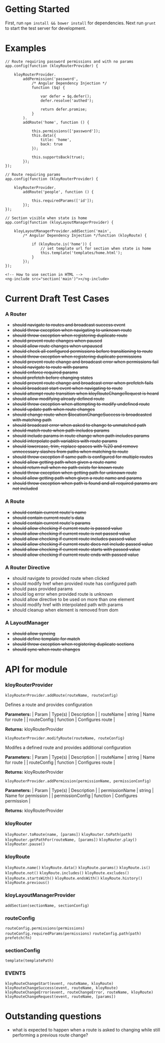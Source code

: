 # Getting Started

First, run `npm install && bower install` for dependencies. Next run `grunt` to start the test server for development.

# Examples

	// Route requiring password permissions and with no params
	app.config(function (kloyRouterProvider) {

		kloyRouterProvider.
			addPermission('password',
				/* Angular Dependency Injection */
				function ($q) {

					var defer = $q.defer();
					defer.resolve('authed');

					return defer.promise;
				}
			).
			addRoute('home', function () {

				this.permissions(['password']);
				this.data({
					title: 'home',
					back: true
				});

				this.supportsBack(true);
			});
	});

	// Route requiring params
	app.config(function (kloyRouterProvider) {

		kloyRouterProvider.
			addRoute('people', function () {

				this.requiredParams(['id']);
			});
	});

	// Section visible when state is home
	app.config(function (kloyLayoutManagerProvider) {

		kloyLayoutManagerProvider.addSection('main',
			/* Angular Dependency Injection */function (kloyRoute) {

				if (kloyRoute.is('home')) {
					// set template url for section when state is home
					this.template('templates/home.html');
				}
			});
	});

	<!-- How to use section in HTML -->
	<ng-include src="section('main')"></ng-include>

# Current Draft Test Cases

### A Router
* <s>should navigate to routes and broadcast success event</s>
* <s>should throw exception when navigating to unknown route</s>
* <s>should throw exception when registering duplicate route</s>
* <s>should prevent route changes when paused</s>
* <s>should allow route changes when unpaused</s>
* <s>should check all configured permissions before transitioning to route</s>
* <s>should throw exception when registering duplicate permissions</s>
* <s>should prevent route change and broadcast error when permissions fail</s>
* <s>should navigate to route with params</s>
* <s>should enforce required params</s>
* <s>should prefetch before changing states</s>
* <s>should prevent route change and broadcast error when prefetch fails</s>
* <s>should broadcast start event when navigating to route</s>
* <s>should attempt route transition when kloyRouteChangeRequest is heard</s>
* <s>should allow modifying already defined route</s>
* <s>should throw exception when attempting to modify undefined route</s>
* <s>should update path when route changes</s>
* <s>should change route when $locationChangeSuccess is broadcasted with matching path</s>
* <s>should broadcast error when asked to change to unmatched path</s>
* <s>should match route when path includes params</s>
* <s>should include params in route change when path includes params</s>
* <s>should interpolate path variables with route params</s>
* <s>should lowercase, trim, replace spaces with %20 and remove unnecessary slashes from paths when matching to route</s>
* <s>should throw exception if same path is configured for multiple routes</s>
* <s>should allow getting path when given a route name</s>
* <s>should return null when no path exists for known route</s>
* <s>should throw exception when getting path for unknown route</s>
* <s>should allow getting path when given a route name and params</s>
* <s>should throw exception when path is found and all required params are not included</s>

### A Route
* <s>should contain current route's name</s>
* <s>should contain current route's data</s>
* <s>should contain current route's params</s>
* <s>should allow checking if current route is passed value</s>
* <s>should allow checking if current route is not passed value</s>
* <s>should allow checking if current route includes passed value</s>
* <s>should allow checking if current route does not include passed value</s>
* <s>should allow checking if current route starts with passed value</s>
* <s>should allow checking if current route ends with passed value</s>

### A Router Directive
* should navigate to provided route when clicked
* should modify href when provided route has configured path
* should pass provided params
* should log error when provided route is unknown
* should allow directive to be used on more than one element
* should modify href with interpolated path with params
* should cleanup when element is removed from dom

### A LayoutManager
* <s>should allow syncing</s>
* <s>should define template for match</s>
* <s>should throw exception when registering duplicate sections</s>
* <s>should sync when route changes</s>


# API for module

### kloyRouterProvider

`kloyRouterProvider.addRoute(routeName, routeConfig)`

Defines a route and provides configuration

**Parameters:**
| Param | Type(s) | Description |
| routeName | string | Name for route |
| routeConfig | function | Configures route |

**Returns:** kloyRouterProvider

`kloyRouterProvider.modifyRoute(routeName, routeConfig)`

Modifes a defined route and provides additional configuration

**Parameters:**
| Param | Type(s) | Description |
| routeName | string | Name for route |
| routeConfig | function | Configures route |

**Returns:** kloyRouterProvider

`kloyRouterProvider.addPermission(permissionName, permissionConfig)`

**Parameters:**
| Param | Type(s) | Description |
| permissionName | string | Name for permission |
| permissionConfig | function | Configures permission |

**Returns:** kloyRouterProvider

### kloyRouter

`kloyRouter.toRoute(name, [params])`
`kloyRouter.toPath(path)`
`kloyRouter.getPathFor(routeName, [params])`
`kloyRouter.play()`
`kloyRouter.pause()`

### kloyRoute

`kloyRoute.name()`
`kloyRoute.data()`
`kloyRoute.params()`
`kloyRoute.is()`
`kloyRoute.not()`
`kloyRoute.includes()`
`kloyRoute.excludes()`
`kloyRoute.startsWith()`
`kloyRoute.endsWith()`
`kloyRoute.history()`
`kloyRoute.previous()`

### kloyLayoutManagerProvider

`addSection(sectionName, sectionConfig)`

### routeConfig

`routeConfig.permissions(permissions)`
`routeConfig.requiredParams(permissions)`
`routeConfig.path(path)`
`prefetch(fn)`

### sectionConfig

`template(templatePath)`

### EVENTS

`kloyRouteChangeStart(event, routeName, kloyRoute)`
`kloyRouteChangeSuccess(event, routeName, kloyRoute)`
`kloyRouteChangeError(event, routeChangeError, routeName, kloyRoute)`
`kloyRouteChangeRequest(event, routeName, [params])`

# Outstanding questions

- what is expected to happen when a route is asked to changing while still performing a previous route change?
